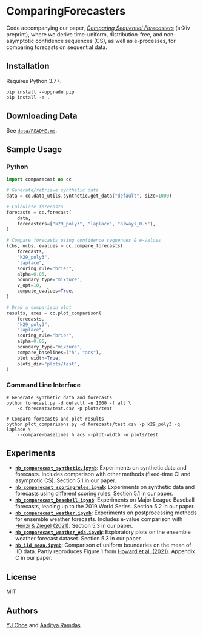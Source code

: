 # ComparingForecasters

Code accompanying our paper, [_Comparing Sequential Forecasters_](https://arxiv.org/abs/2110.00115) (arXiv preprint), 
where we derive time-uniform, distribution-free, and non-asymptotic 
confidence sequences (CS), as well as e-processes, 
for comparing forecasts on sequential data. 

## Installation

Requires Python 3.7+.

```shell
pip install --upgrade pip
pip install -e .
```

## Downloading Data

See [`data/README.md`](data/README.md).

## Sample Usage

### Python

```python
import comparecast as cc

# Generate/retrieve synthetic data
data = cc.data_utils.synthetic.get_data("default", size=1000)

# Calculate forecasts
forecasts = cc.forecast(
    data, 
    forecasters=["k29_poly3", "laplace", "always_0.5"],
)

# Compare forecasts using confidence sequences & e-values
lcbs, ucbs, evalues = cc.compare_forecasts(
    forecasts, 
    "k29_poly3", 
    "laplace", 
    scoring_rule="brier", 
    alpha=0.05,
    boundary_type="mixture",
    v_opt=10,
    compute_evalues=True,
)

# Draw a comparison plot
results, axes = cc.plot_comparison(
    forecasts, 
    "k29_poly3", 
    "laplace", 
    scoring_rule="brier", 
    alpha=0.05,
    boundary_type="mixture",
    compare_baselines=("h", "acs"),
    plot_width=True,
    plots_dir="plots/test",
)
```

### Command Line Interface
```shell
# Generate synthetic data and forecasts
python forecast.py -d default -n 1000 -f all \
    -o forecasts/test.csv -p plots/test

# Compare forecasts and plot results
python plot_comparisons.py -d forecasts/test.csv -p k29_poly3 -q laplace \
    --compare-baselines h acs --plot-width -o plots/test
```

## Experiments

- [**`nb_comparecast_synthetic.ipynb`**](nb_comparecast_synthetic.ipynb): 
  Experiments on synthetic data and forecasts. 
  Includes comparison with other methods (fixed-time CI and asymptotic CS).
  Section 5.1 in our paper.
- [**`nb_comparecast_scoringrules.ipynb`**](nb_comparecast_scoringrules.ipynb): 
  Experiments on synthetic data and forecasts using different scoring rules.
  Section 5.1 in our paper.
- [**`nb_comparecast_baseball.ipynb`**](nb_comparecast_baseball.ipynb): 
  Experiments on Major League Baseball forecasts, 
  leading up to the 2019 World Series.
  Section 5.2 in our paper.
- [**`nb_comparecast_weather.ipynb`**](nb_comparecast_weather.ipynb): 
  Experiments on postprocessing methods for ensemble weather forecasts. 
  Includes e-value comparison with 
  [Henzi & Ziegel (2021)](https://arxiv.org/abs/2103.08402).
  Section 5.3 in our paper.
- [**`nb_comparecast_weather_eda.ipynb`**](nb_comparecast_weather_eda.ipynb): 
  Exploratory plots on the ensemble weather forecast dataset. 
  Section 5.3 in our paper.
- [**`nb_iid_mean.ipynb`**](nb_iid_mean.ipynb): 
  Comparison of uniform boundaries on the mean of IID data.
  Partly reproduces Figure 1 from 
  [Howard et al. (2021)](https://doi.org/10.1214/20-AOS1991).
  Appendix C in our paper.

## License

MIT

## Authors

[YJ Choe](http://yjchoe.github.io/) and 
[Aaditya Ramdas](https://www.stat.cmu.edu/~aramdas/)
